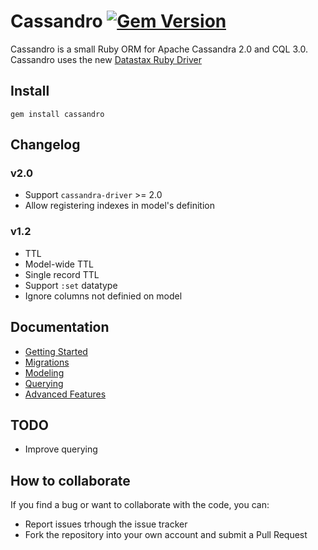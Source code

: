 # Cassandro [![Gem Version](https://badge.fury.io/rb/cassandro.svg)](http://badge.fury.io/rb/cassandro)

Cassandro is a small Ruby ORM for Apache Cassandra 2.0 and CQL 3.0. Cassandro uses the new [Datastax Ruby Driver](https://github.com/datastax/ruby-driver)

## Install
 
`gem install cassandro`

## Changelog

### v2.0
* Support `cassandra-driver` >= 2.0
* Allow registering indexes in model's definition

### v1.2
* TTL
 * Model-wide TTL
 * Single record TTL
* Support `:set` datatype
* Ignore columns not definied on model

## Documentation

* [Getting Started](docs/getting_started.md)
* [Migrations](docs/migrations.md)
* [Modeling](docs/modeling.md)
* [Querying](docs/querying.md)
* [Advanced Features](docs/advanced_features.md)

## TODO

* Improve querying

## How to collaborate

If you find a bug or want to collaborate with the code, you can:

* Report issues trhough the issue tracker
* Fork the repository into your own account and submit a Pull Request
